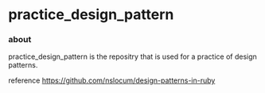 # practice_design_pattern

### about
practice_design_pattern is the repositry that is used for a practice of design patterns.

reference
https://github.com/nslocum/design-patterns-in-ruby